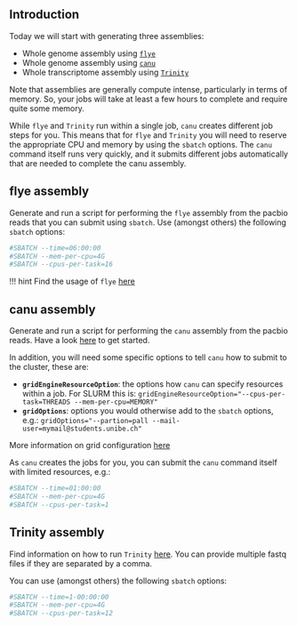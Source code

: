 ## Introduction

Today we will start with generating three assemblies: 

- Whole genome assembly using [`flye`](https://github.com/fenderglass/Flye)
- Whole genome assembly using [`canu`](https://github.com/marbl/canu)
- Whole transcriptome assembly using [`Trinity`](https://github.com/trinityrnaseq/trinityrnaseq/wiki)

Note that assemblies are generally compute intense, particularly in terms of memory. So, your jobs will take at least a few hours to complete and require quite some memory.

While `flye` and `Trinity` run within a single job, `canu` creates different job steps for you. This means that for `flye` and `Trinity` you will need to reserve the appropriate CPU and memory by using the `sbatch` options. The `canu` command itself runs very quickly, and it submits different jobs automatically that are needed to complete the canu assembly. 

## flye assembly 

Generate and run a script for performing the `flye` assembly from the pacbio reads that you can submit using `sbatch`. Use (amongst others) the following `sbatch` options:

```sh
#SBATCH --time=06:00:00
#SBATCH --mem-per-cpu=4G
#SBATCH --cpus-per-task=16
```

!!! hint 
        Find the usage of `flye` [here](https://github.com/fenderglass/Flye/blob/flye/docs/USAGE.md)

## canu assembly 

Generate and run a script for performing the `canu` assembly from the pacbio reads. Have a look [here](https://canu.readthedocs.io/en/latest/quick-start.html#assembling-pacbio-clr-or-nanopore-data) to get started. 

In addition, you will need some specific options to tell `canu` how to submit to the cluster, these are: 

- **`gridEngineResourceOption`**: the options how `canu` can specify resources within a job. For SLURM this is: `gridEngineResourceOption="--cpus-per-task=THREADS --mem-per-cpu=MEMORY"`
- **`gridOptions`**: options you would otherwise add to the `sbatch` options, e.g.: `gridOptions="--partion=pall --mail-user=mymail@students.unibe.ch"`

More information on grid configuration [here](https://canu.readthedocs.io/en/latest/parameter-reference.html#grid-engine-configuration)

As `canu` creates the jobs for you, you can submit the `canu` command itself with limited resources, e.g.:

```sh 
#SBATCH --time=01:00:00
#SBATCH --mem-per-cpu=4G
#SBATCH --cpus-per-task=1
```

## Trinity assembly 

Find information on how to run `Trinity` [here](https://github.com/trinityrnaseq/trinityrnaseq/wiki). You can provide multiple fastq files if they are separated by a comma. 

You can use (amongst others) the following `sbatch` options:

```sh
#SBATCH --time=1-00:00:00
#SBATCH --mem-per-cpu=4G
#SBATCH --cpus-per-task=12
```
